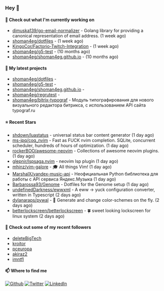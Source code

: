 ### Hey 👋

#### 👷 Check out what I'm currently working on

- [dimuska139/go-email-normalizer](https://github.com/dimuska139/go-email-normalizer) - Golang library for providing a canonical representation of email address. (1 week ago)
- [shoman4eg/dotfiles](https://github.com/shoman4eg/dotfiles) -  (1 week ago)
- [KingoCor/Factorio-Twitch-Integration](https://github.com/KingoCor/Factorio-Twitch-Integration) -  (1 week ago)
- [shoman4eg/g5-test](https://github.com/shoman4eg/g5-test) -  (10 months ago)
- [shoman4eg/shoman4eg.github.io](https://github.com/shoman4eg/shoman4eg.github.io) -  (10 months ago)

#### 🌱 My latest projects

- [shoman4eg/dotfiles](https://github.com/shoman4eg/dotfiles) - 
- [shoman4eg/g5-test](https://github.com/shoman4eg/g5-test) - 
- [shoman4eg/shoman4eg.github.io](https://github.com/shoman4eg/shoman4eg.github.io) - 
- [shoman4eg/regrutest](https://github.com/shoman4eg/regrutest) - 
- [shoman4eg/bitrix-typograf](https://github.com/shoman4eg/bitrix-typograf) - Модуль типографирования для нового визуального редактора битрикса, с использованием API сайта typograf.ru

#### ⭐ Recent Stars

- [shdown/luastatus](https://github.com/shdown/luastatus) - universal status bar content generator (1 day ago)
- [ms-jpq/coq_nvim](https://github.com/ms-jpq/coq_nvim) - Fast as FUCK nvim completion. SQLite, concurrent scheduler, hundreds of hours of optimization. (1 day ago)
- [rockerBOO/awesome-neovim](https://github.com/rockerBOO/awesome-neovim) - Collections of awesome neovim plugins. (1 day ago)
- [glepnir/lspsaga.nvim](https://github.com/glepnir/lspsaga.nvim) - neovim lsp plugin  (1 day ago)
- [mhinz/vim-galore](https://github.com/mhinz/vim-galore) - :mortar_board: All things Vim! (1 day ago)
- [MarshalX/yandex-music-api](https://github.com/MarshalX/yandex-music-api) - Неофициальная Python библиотека для работы с API сервиса Яндекс.Музыка (1 day ago)
- [Barbarossa93/Genome](https://github.com/Barbarossa93/Genome) - Dotfiles for the Genome setup (1 day ago)
- [undefinedDarkness/ewwxml](https://github.com/undefinedDarkness/ewwxml) - A eww -&gt; yuck configuration converter, written in Typescript (2 days ago)
- [dylanaraps/pywal](https://github.com/dylanaraps/pywal) - 🎨 Generate and change color-schemes on the fly. (2 days ago)
- [betterlockscreen/betterlockscreen](https://github.com/betterlockscreen/betterlockscreen) - 🍀 sweet looking lockscreen for linux system (2 days ago)

#### 👯 Check out some of my recent followers

- [deleteBigTech](https://github.com/deleteBigTech)
- [kroitor](https://github.com/kroitor)
- [pceuropa](https://github.com/pceuropa)
- [akiraz2](https://github.com/akiraz2)
- [imntfl](https://github.com/imntfl)


#### 📫 Where to find me
<p>
<a href="https://github.com/shoman4eg" target="_blank"><img alt="Github" src="https://img.shields.io/badge/GitHub-%2312100E.svg?&style=for-the-badge&logo=Github&logoColor=white" /></a>
<a href="https://twitter.com/shoman4eg" target="_blank"><img alt="Twitter" src="https://img.shields.io/badge/twitter-%231DA1F2.svg?&style=for-the-badge&logo=twitter&logoColor=white" /></a>
<a href="https://www.linkedin.com/in/artemdubinin/" target="_blank"><img alt="LinkedIn" src="https://img.shields.io/badge/linkedin-%230077B5.svg?&style=for-the-badge&logo=linkedin&logoColor=white" /></a>
</p>
